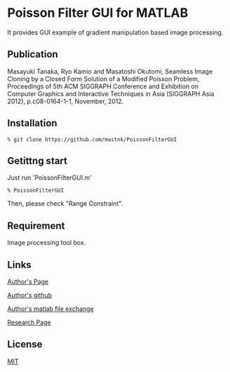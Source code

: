 Poisson Filter GUI for MATLAB
====

It provides GUI example of gradient manipulation based image processing.

## Publication

Masayuki Tanaka, Ryo Kamio and Masatoshi Okutomi,
Seamless Image Cloning by a Closed Form Solution of a Modified Poisson Problem,
 Proceedings of 5th ACM SIGGRAPH Conference and Exhibition on Computer Graphics and Interactive Techniques in Asia (SIGGRAPH Asia 2012), p.c08-0164-1-1, November, 2012.

## Installation

```
% git clone https://github.com/mastnk/PoissonFilterGUI
```

## Getittng start

Just run 'PoissonFilterGUI.m'

```
% PoissonFilterGUI
```

Then, please check "Range Constraint".

## Requirement

Image processing tool box.

## Links

[Author's Page](http://www.ok.sc.e.titech.ac.jp/~mtanaka/)

[Author's github](https://github.com/mastnk/)

[Author's matlab file exchange](https://www.mathworks.com/matlabcentral/profile/authors/3502213)

[Research Page](http://www.ok.sc.e.titech.ac.jp/res/IC/)

## License

[MIT](https://github.com/mastnk/tool/blob/master/LICENSE)
